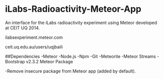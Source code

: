 iLabs-Radioactivity-Meteor-App
==============================

An interface for the iLabs radioactivity experiment using Meteor developed at CEIT UQ 2014.

ilabsexperiment.meteor.com

ceit.uq.edu.au/users/uqjbaili


##Dependencies
-Meteor
-Node.js
-Npm
-Git
-Meteorite
-Meteor Streams
-Bootstrap v2.3.2 Meteor Package

-Remove insecure package from Meteor app (added by default).
